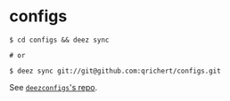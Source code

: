 # configs

```console
$ cd configs && deez sync

# or

$ deez sync git://git@github.com:qrichert/configs.git
```

See [`deezconfigs`'s repo](https://github.com/qrichert/deezconfigs).
